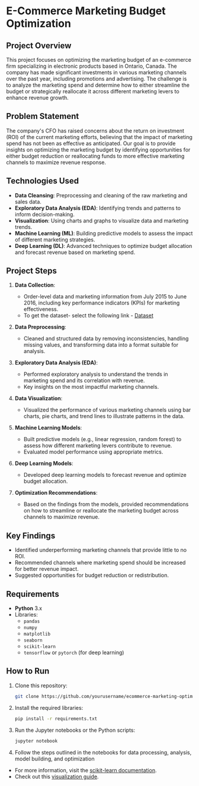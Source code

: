# E-Commerce Marketing Budget Optimization

## Project Overview

This project focuses on optimizing the marketing budget of an e-commerce firm specializing in electronic products based in Ontario, Canada. The company has made significant investments in various marketing channels over the past year, including promotions and advertising. The challenge is to analyze the marketing spend and determine how to either streamline the budget or strategically reallocate it across different marketing levers to enhance revenue growth.

## Problem Statement

The company's CFO has raised concerns about the return on investment (ROI) of the current marketing efforts, believing that the impact of marketing spend has not been as effective as anticipated. Our goal is to provide insights on optimizing the marketing budget by identifying opportunities for either budget reduction or reallocating funds to more effective marketing channels to maximize revenue response.

## Technologies Used

- **Data Cleansing**: Preprocessing and cleaning of the raw marketing and sales data.
- **Exploratory Data Analysis (EDA)**: Identifying trends and patterns to inform decision-making.
- **Visualization**: Using charts and graphs to visualize data and marketing trends.
- **Machine Learning (ML)**: Building predictive models to assess the impact of different marketing strategies.
- **Deep Learning (DL)**: Advanced techniques to optimize budget allocation and forecast revenue based on marketing spend.

## Project Steps

1. **Data Collection**: 
   - Order-level data and marketing information from July 2015 to June 2016, including key performance indicators (KPIs) for marketing effectiveness.
   - To get the dataset- select the following link - [Dataset](https://drive.google.com/drive/folders/1szYN6Cg-1slhpF0xxAg-zLlhzHLUJYXS?usp=sharing)

   
2. **Data Preprocessing**:
   - Cleaned and structured data by removing inconsistencies, handling missing values, and transforming data into a format suitable for analysis.

3. **Exploratory Data Analysis (EDA)**:
   - Performed exploratory analysis to understand the trends in marketing spend and its correlation with revenue.
   - Key insights on the most impactful marketing channels.

4. **Data Visualization**:
   - Visualized the performance of various marketing channels using bar charts, pie charts, and trend lines to illustrate patterns in the data.
   
5. **Machine Learning Models**:
   - Built predictive models (e.g., linear regression, random forest) to assess how different marketing levers contribute to revenue.
   - Evaluated model performance using appropriate metrics.

6. **Deep Learning Models**:
   - Developed deep learning models to forecast revenue and optimize budget allocation.
   
7. **Optimization Recommendations**:
   - Based on the findings from the models, provided recommendations on how to streamline or reallocate the marketing budget across channels to maximize revenue.

## Key Findings

- Identified underperforming marketing channels that provide little to no ROI.
- Recommended channels where marketing spend should be increased for better revenue impact.
- Suggested opportunities for budget reduction or redistribution.

## Requirements

- **Python** 3.x
- Libraries:
  - `pandas`
  - `numpy`
  - `matplotlib`
  - `seaborn`
  - `scikit-learn`
  - `tensorflow` or `pytorch` (for deep learning)

## How to Run

1. Clone this repository:
   ```bash
   git clone https://github.com/yourusername/ecommerce-marketing-optimization.git

2. Install the required libraries:
   ```bash
   pip install -r requirements.txt

3. Run the Jupyter notebooks or the Python scripts:
   ```bash
   jupyter notebook

4. Follow the steps outlined in the notebooks for data processing, analysis, model building, and optimization

  - For more information, visit the [scikit-learn documentation](https://scikit-learn.org/).
  - Check out this [visualization guide](https://matplotlib.org/stable/tutorials/index.html).
 



